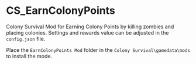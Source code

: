 # CS_EarnColonyPoints
Colony Survival Mod for Earning Colony Points by killing zombies and placing colonies.
Settings and rewards value can be adjusted in the `config.json` file.

Place the `EarnColonyPoints Mod` folder in the `Colony Survival\gamedata\mods` to install the mode.
